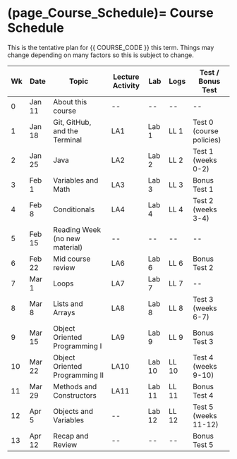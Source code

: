 (page_Course_Schedule)=
Course Schedule
=======================

This is the tentative plan for {{ COURSE_CODE }} this term.
Things may change depending on many factors so this is subject to change.

| Wk | Date   | Topic                          | Lecture Activity | Lab    | Logs  | Test / Bonus Test        |
|----|--------|--------------------------------|------------------|--------|-------|--------------------------|
| 0  | Jan 11 | About this course              | --               | --     | --    | --                       |
| 1  | Jan 18 | Git, GitHub, and the Terminal  | LA1              | Lab 1  | LL 1  | Test 0 (course policies) |
| 2  | Jan 25 | Java                           | LA2              | Lab 2  | LL 2  | Test 1 (weeks 0-2)       |
| 3  | Feb 1  | Variables and Math             | LA3              | Lab 3  | LL 3  | Bonus Test 1             |
| 4  | Feb 8  | Conditionals                   | LA4              | Lab 4  | LL 4  | Test 2 (weeks 3-4)       |
| 5  | Feb 15 | Reading Week (no new material) | --               | --     | --    | --                       |
| 6  | Feb 22 | Mid course review              | LA6              | Lab 6  | LL 6  | Bonus Test 2             |
| 7  | Mar 1  | Loops                          | LA7              | Lab 7  | LL 7  | --                       |
| 8  | Mar 8  | Lists and Arrays               | LA8              | Lab 8  | LL 8  | Test 3 (weeks 6-7)       |
| 9  | Mar 15 | Object Oriented Programming I  | LA9              | Lab 9  | LL 9  | Bonus Test 3             |
| 10 | Mar 22 | Object Oriented Programming II | LA10             | Lab 10 | LL 10 | Test 4 (weeks 9-10)      |
| 11 | Mar 29 | Methods and Constructors       | LA11             | Lab 11 | LL 11 | Bonus Test 4             |
| 12 | Apr 5  | Objects and Variables          | --               | Lab 12 | LL 12 | Test 5 (weeks 11-12)     |
| 13 | Apr 12 | Recap and Review               | --               | --     | --    | Bonus Test 5             |

<!--
Part 1 - 1. Getting started with programming
Part 1 - 2. Printing
Part 1 - 3. Reading Input 
Part 1 - 4. Variables
Part 1 - 5. Calculating with numbers
Part 1 - 6. Conditional statement and conditional operation
Part 2 - 1. Recurring problems and patterns to solve them
Part 2 - 2. Repeating functionality
Part 2 - 3. More loops
Part 2 - 4. Methods and dividing the program into smaller parts
Part 3 - 1. Discovering errors
Part 3 - 2. Lists
Part 3 - 3. Arrays
Part 3 - 4. Using strings
Part 4 - 1. Introduction to object-oriented programming
Part 4 - 2. Objects in a list
Part 4 - 3. Files and reading data
Part 5 - 1. Learning object-oriented programming
Part 5 - 2. Removing repetitive code (overloading methods and constructors)
Part 5 - 3. Primitive and reference variables
Part 5 - 4. Objects and references



Week 0
    - About this course

Week 1 - Version Control
    - Git and GitHub
    - Terminal

Week 2 - Java
    - Getting started with programming
    - Printing
    - Reading Input

*** test1
Week 3 - Variables and Math
    - Variables
    - Calculating with numbers
*** bonus test1

Week 4 - Conditionals
    - Conditional statement and conditional operation
*** test 2
Week 5 - reading break

Week 6 - Loops
    - Recurring problems and patterns to solve them
    - Repeating functionality
    - More loops
    - Methods and dividing the program into smaller parts
*** bonus test 2
Week 7 - Lists and Arrays
    - Discovering errors
    - Lists
    - Arrays
    - Using strings
*** test 3
Week 8 - Object Oriented Programming
    - Introduction to object-oriented programming
    - Objects in a list
*** bonus test 3
Week 9 - Objects Oriented Programming II
    - Learning object-oriented programming
    - Files and reading data
*** test 4
Week 10 - Methods and Constructors
    - Removing repetitive code (overloading methods and constructors)
*** bonus test 4
Week 11 - Objects and Variables
    - Primitive and reference variables
    - Objects and references
*** test 5
Week 12
    - Recap and Review
*** bonus test 5
-->